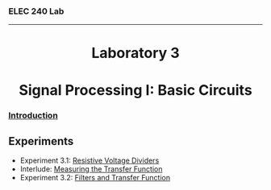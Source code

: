<h3>ELEC 240 Lab<hr></h3>
<center>
<h1>
Laboratory 3
</h1>
<h1>
Signal Processing I: Basic Circuits
</h1>
</center>
<a name=Introduction href=file.16><h3>Introduction</h3></a>
<h2>Experiments</h2>
<ul>
<li>
Experiment 3.1:
<a name=Resistive Voltage Dividers href=exp3.1>Resistive Voltage Dividers</a>
<li>
Interlude:
<a name=Measuring the Transfer Function href=file.19>Measuring the Transfer Function</a>
<li>
Experiment 3.2:
<a name=Filters and Transfer Function href=exp3.2>Filters and Transfer Function</a>
</ul>
